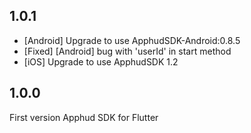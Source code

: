 ## 1.0.1
* [Android] Upgrade to use ApphudSDK-Android:0.8.5
* [Fixed] [Android] bug with 'userId' in start method
* [iOS] Upgrade to use ApphudSDK 1.2

## 1.0.0
First version Apphud SDK for Flutter

